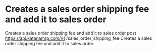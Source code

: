 # Creates a sales order shipping fee and add it to sales order

Creates a sales order shipping fee and add it to sales order post
https://api.katanamrp.com/v1 /sales_order_shipping_fee Creates a sales order shipping
fee and add it to sales order.
